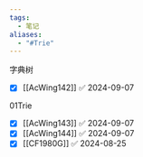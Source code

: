 ```yaml
---
tags:
  - 笔记
aliases:
  - "#Trie"
---
```

字典树
- [x] [[AcWing142]] ✅ 2024-09-07

01Trie
- [x] [[AcWing143]] ✅ 2024-09-07
- [x] [[AcWing144]] ✅ 2024-09-07
- [x] [[CF1980G]] ✅ 2024-08-25
